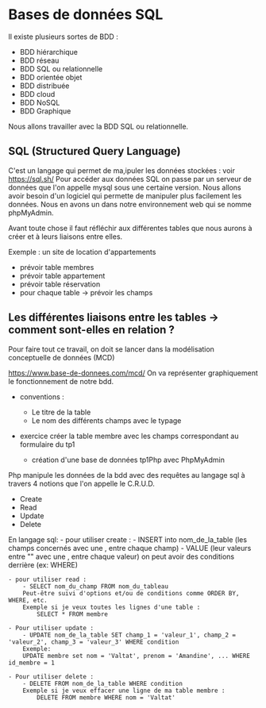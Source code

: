 # Bases de données SQL

Il existe plusieurs sortes de BDD :

- BDD hiérarchique
- BDD réseau
- BDD SQL ou relationnelle
- BDD orientée objet
- BDD distribuée
- BDD cloud
- BDD NoSQL
- BDD Graphique

Nous allons travailler avec la BDD SQL ou relationnelle.

## SQL (Structured Query Language)

C'est un langage qui permet de ma,ipuler les données stockées : voir <https://sql.sh/>
Pour accéder aux données SQL on passe par un serveur de données que l'on appelle mysql sous une certaine version.
Nous allons avoir besoin d'un logiciel qui permette de manipuler plus facilement les données.
Nous en avons un dans notre environnement web qui se nomme phpMyAdmin.

Avant toute chose il faut réfléchir aux différentes tables que nous aurons à créer et à leurs liaisons entre elles.

Exemple : un site de location d'appartements

- prévoir table membres
- prévoir table appartement
- prévoir table réservation
- pour chaque table -> prévoir les champs

## Les différentes liaisons entre les tables -> comment sont-elles en relation ?

Pour faire tout ce travail, on doit se lancer dans la modélisation conceptuelle de données (MCD)

https://www.base-de-donnees.com/mcd/
On va représenter graphiquement le fonctionnement de notre bdd.
- conventions : 
    - Le titre de la table
    - Le nom des différents champs avec le typage 

- exercice créer la table membre avec les champs correspondant au formulaire du tp1
    - création d'une base de données tp1Php avec PhpMyAdmin

Php manipule les données de la bdd avec des requêtes au langage sql à travers 4 notions que l'on appelle le C.R.U.D.
- Create
- Read
- Update
- Delete

En langage sql:
    - pour utiliser create :
        - INSERT into nom_de_la_table (les champs concernés avec une , entre chaque champ)
        - VALUE (leur valeurs entre "" avec une , entre chaque valeur) on peut avoir des conditions derrière (ex: WHERE)

    - pour utiliser read :
        - SELECT nom_du_champ FROM nom_du_tableau
        Peut-être suivi d'options et/ou de conditions comme ORDER BY, WHERE, etc.
        Exemple si je veux toutes les lignes d'une table :
            SELECT * FROM membre

    - Pour utiliser update :
        - UPDATE nom_de_la_table SET champ_1 = 'valeur_1', champ_2 = 'valeur_2', champ_3 = 'valeur_3' WHERE condition
        Exemple:
        UPDATE membre set nom = 'Valtat', prenom = 'Amandine', ... WHERE id_membre = 1

    - Pour utiliser delete :
        - DELETE FROM nom_de_la_table WHERE condition
        Exemple si je veux effacer une ligne de ma table membre :
            DELETE FROM membre WHERE nom = 'Valtat'